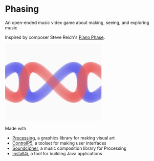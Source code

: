 # Phasing

An open-ended music video game about making, seeing, and exploring music.

Inspired by composer Steve Reich's [Piano Phase](https://www.youtube.com/watch?v=AnQdP03iYIo).

<img src="https://github.com/jmorrow1/phasing/blob/master/phasing.gif"></img>

Made with
* [Processing](https://processing.org/), a graphics library for making visual art
* [ControlP5](http://www.sojamo.de/libraries/controlP5/), a toolset for making user interfaces
* [Soundcipher](http://explodingart.com/soundcipher/), a music composition library for Processing
* [Install4j](http://www.ej-technologies.com/products/install4j/overview.html), a tool for building Java applications
